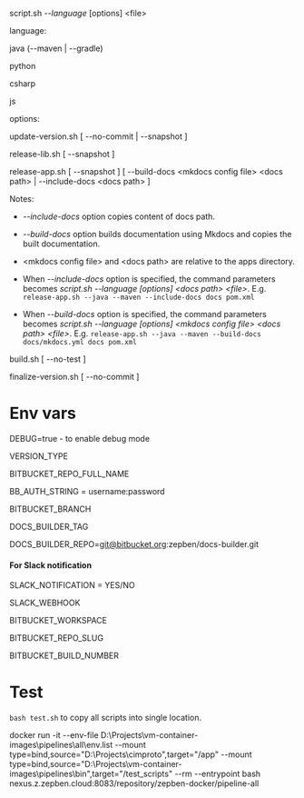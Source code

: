 script.sh  --_language_ [options] \<file\>

language:

java (--maven | --gradle)

python

csharp

js

options:

update-version.sh [ --no-commit | --snapshot ]

release-lib.sh [ --snapshot ]

release-app.sh [ --snapshot ] [ --build-docs \<mkdocs config file\> \<docs path\> | --include-docs \<docs path\> ]

Notes:

* _--include-docs_ option copies content of docs path.

* _--build-docs_ option builds documentation using Mkdocs and copies the built documentation.

* \<mkdocs config file\> and \<docs path\> are relative to the apps directory.

* When _--include-docs_ option is specified, the command parameters becomes _script.sh  --_language_ [options] \<docs path\> \<file\>_. E.g. `release-app.sh --java --maven --include-docs docs pom.xml`

* When _--build-docs_ option is specified, the command parameters becomes _script.sh  --_language_ [options] \<mkdocs config file\> \<docs path\> \<file\>_. E.g. `release-app.sh --java --maven --build-docs docs/mkdocs.yml docs pom.xml`

build.sh [ --no-test ]

finalize-version.sh [ --no-commit ]

# Env vars

DEBUG=true - to enable debug mode

VERSION_TYPE

BITBUCKET_REPO_FULL_NAME

BB_AUTH_STRING = username:password

BITBUCKET_BRANCH

DOCS_BUILDER_TAG

DOCS_BUILDER_REPO=git@bitbucket.org:zepben/docs-builder.git

#### For Slack notification

SLACK_NOTIFICATION = YES/NO

SLACK_WEBHOOK

BITBUCKET_WORKSPACE

BITBUCKET_REPO_SLUG

BITBUCKET_BUILD_NUMBER

# Test
`bash test.sh` to copy all scripts into single location.

docker run -it --env-file D:\Projects\vm-container-images\pipelines\all\env.list --mount type=bind,source="D:\Projects\cimproto",target="/app" --mount type=bind,source="D:\Projects\vm-container-images\pipelines\bin",target="/test_scripts" --rm --entrypoint bash nexus.z.zepben.cloud:8083/repository/zepben-docker/pipeline-all
